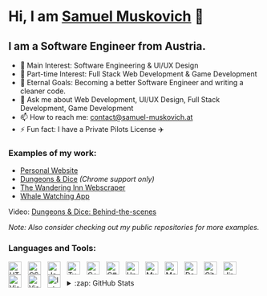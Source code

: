 # Hi, I am [Samuel Muskovich](https://www.samuel-muskovich.at/) 👋

## I am a Software Engineer from Austria.

- 🔭 Main Interest: Software Engineering & UI/UX Design
- 🔭 Part-time Interest: Full Stack Web Development & Game Development
- 🥅 Eternal Goals: Becoming a better Software Engineer and writing a cleaner code.
- 💬 Ask me about Web Development, UI/UX Design, Full Stack Development, Game Development
- 📫 How to reach me: [contact@samuel-muskovich.at](mailto:contact@samuel-muskovich.at)
- ⚡ Fun fact: I have a Private Pilots License ✈️

### Examples of my work:
- [Personal Website](https://www.samuel-muskovich.at/)
- [Dungeons & Dice](https://amanoffortune.github.io/DnD-Game/) _(Chrome support only)_
- [The Wandering Inn Webscraper](https://the-wandering-inn-webscraper.onrender.com)
- [Whale Watching App](https://www.figma.com/proto/Q1KqwaszN1k0Yzz04rouqk/Whale-Watcher?type=design&node-id=5-54&t=IQppOl5OPbbtNQCC-1&scaling=scale-down&page-id=0%3A1&starting-point-node-id=5%3A54&mode=design)

Video: [Dungeons & Dice: Behind-the-scenes](https://drive.google.com/file/d/13ZvOt3g2V2UYQZJShuZT02QeOW-5vABO/view?usp=sharing)

_Note: Also consider checking out my public repositories for more examples._

### Languages and Tools:

<!-- Frontend -->

[<img align="left" alt="HTML5" width="26px" src="https://cdn.jsdelivr.net/gh/devicons/devicon/icons/html5/html5-original.svg" style="padding-right:10px;" />](https://en.wikipedia.org/wiki/HTML5)
[<img align="left" alt="CSS3" width="26px" src="https://cdn.jsdelivr.net/gh/devicons/devicon/icons/css3/css3-original.svg" style="padding-right:10px;" />](https://en.wikipedia.org/wiki/CSS#:~:text=began%20in%202015.-,CSS%203,-%5Bedit%5D)
[<img align="left" alt="JavaScript" width="26px" src="https://cdn.jsdelivr.net/gh/devicons/devicon/icons/javascript/javascript-original.svg" style="padding-right:10px;" />](https://en.wikipedia.org/wiki/JavaScript)
[<img align="left" alt="TypeScript" width="26px" src="https://upload.wikimedia.org/wikipedia/commons/f/f5/Typescript.svg" style="padding-right:10px;" />](https://www.typescriptlang.org)

<!-- Backend -->

[<img align="left" alt="C++" width="26px" src="https://upload.wikimedia.org/wikipedia/commons/1/18/ISO_C%2B%2B_Logo.svg" style="padding-right:10px;" />](https://cplusplus.com)
[<img align="left" alt="C#" width="26px" src="https://static.javatpoint.com/csharp/images/c-sharp.png" style="padding-right:10px;" />](https://learn.microsoft.com/en-us/dotnet/csharp/)

<!-- Gamedev -->
[<img align="left" alt="Unity" width="26px" src="https://seeklogo.com/images/U/unity-logo-988A22E703-seeklogo.com.png" style="padding-right:10px;" />](https://unity.com)

<!-- DBs -->

[<img align="left" alt="MySQL" width="26px" src="https://cdn.jsdelivr.net/gh/devicons/devicon/icons/mysql/mysql-original.svg" style="padding-right:10px;" />](https://www.mysql.com/)
[<img align="left" alt="MongoDB" width="26px" src="https://cdn.jsdelivr.net/gh/devicons/devicon/icons/mongodb/mongodb-original.svg" style="padding-right:10px;" />](https://www.mongodb.com/cloud/atlas/lp/try4?utm_source=google&utm_campaign=search_gs_pl_evergreen_atlas_core_prosp-brand_gic-null_emea-nl_ps-all_desktop_eng_lead&utm_term=mongodb&utm_medium=cpc_paid_search&utm_ad=e&utm_ad_campaign_id=12212624536&adgroup=115749708903&gclid=CjwKCAjw-rOaBhA9EiwAUkLV4iIeSNcYJXzXRbDIdL3NzqI8TALsI92ZRbiDSeMeKd_RySnk10mZNRoC7_0QAvD_BwE)

<!-- DevOps -->

[<img align="left" alt="Docker" width="26px" src="https://th.bing.com/th/id/R.93ed1b1ac1acb9bf09fc46c3f42b51fc?rik=2hKNU1%2fBWys%2fsw&pid=ImgRaw&r=0" style="padding-right:10px;" />](https://www.docker.com/)

<!-- Version control -->

[<img align="left" alt="Git" width="26px" src="https://cdn.jsdelivr.net/gh/devicons/devicon/icons/git/git-original.svg" style="padding-right:10px;" />](https://git-scm.com/)

<!-- Project Management -->

[<img align="left" alt="Jira" width="26px" src="https://th.bing.com/th/id/R.3c6a733912ee03f3da3e21426c42618a?rik=zeCSE8T8UPI8fA&pid=ImgRaw&r=0" style="padding-right:10px;" />](https://www.atlassian.com/software/jira)

<!-- IDE's -->

[<img align="left" alt="Visual Code" width="26px" src="https://cdn.jsdelivr.net/gh/devicons/devicon/icons/vscode/vscode-original.svg" style="padding-right:10px;" />](https://code.visualstudio.com/)
[<img align="left" alt="Visual Studio Code" width="26px" src="https://gdm-catalog-fmapi-prod.imgix.net/ProductLogo/1b6d695a-be0d-4aaf-920f-675585b5bb9c.png?auto=format&ixlib=react-9.0.3&w=2618" style="padding-right:10px;" />](https://visualstudio.microsoft.com/)
[<img align="left" alt="Intellij Idea" width="26px" src="https://hdlicense.com/wp-content/uploads/2019/11/IntelliJ-IDEA-crack.png" style="padding-right:10px;" />](https://www.jetbrains.com/idea/)

<br />
<br />

<details>
  <summary>:zap: GitHub Stats</summary>

  <img align="left" alt="codeSTACKr's GitHub Stats" src="https://github-readme-stats.vercel.app/api?username=amanoffortune&show_icons=true&hide_border=false&title_color=ff652f&icon_color=FFE400&bg_color=09131B&text_color=ffffff&border_color=0c1a25" />

</details>
